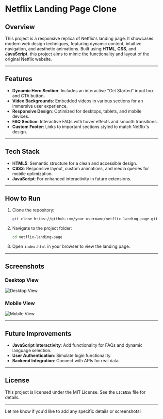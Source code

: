 

# Netflix Landing Page Clone

## Overview

This project is a responsive replica of Netflix's landing page. It showcases modern web design techniques, featuring dynamic content, intuitive navigation, and aesthetic animations. Built using **HTML**, **CSS**, and **JavaScript**, this project aims to mimic the functionality and layout of the original Netflix website.

---

## Features

- **Dynamic Hero Section**: Includes an interactive "Get Started" input box and CTA button.
- **Video Backgrounds**: Embedded videos in various sections for an immersive user experience.
- **Responsive Design**: Optimized for desktops, tablets, and mobile devices.
- **FAQ Section**: Interactive FAQs with hover effects and smooth transitions.
- **Custom Footer**: Links to important sections styled to match Netflix's design.

---

## Tech Stack

- **HTML5**: Semantic structure for a clean and accessible design.
- **CSS3**: Responsive layout, custom animations, and media queries for mobile optimization.
- **JavaScript**: For enhanced interactivity in future extensions.

---

## How to Run

1. Clone the repository:
   ```bash
   git clone https://github.com/your-username/netflix-landing-page.git
   ```
2. Navigate to the project folder:
   ```bash
   cd netflix-landing-page
   ```
3. Open `index.html` in your browser to view the landing page.

---

## Screenshots

### Desktop View
![Desktop View](screenshots/desktop.png)

### Mobile View
![Mobile View](screenshots/mobile.png)

---

## Future Improvements

- **JavaScript Interactivity**: Add functionality for FAQs and dynamic language selection.
- **User Authentication**: Simulate login functionality.
- **Backend Integration**: Connect with APIs for real data.

---

## License

This project is licensed under the MIT License. See the `LICENSE` file for details.

---

Let me know if you'd like to add any specific details or screenshots!
